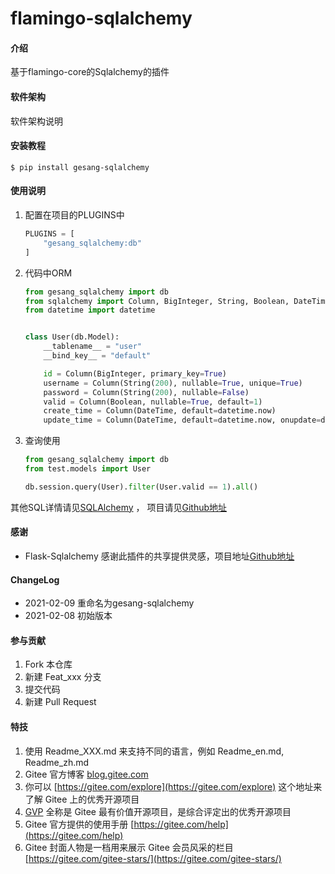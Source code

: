 # flamingo-sqlalchemy

#### 介绍
基于flamingo-core的Sqlalchemy的插件

#### 软件架构
软件架构说明

#### 安装教程

```shell
$ pip install gesang-sqlalchemy
```

#### 使用说明

1.  配置在项目的PLUGINS中
    
    ```python
    PLUGINS = [
        "gesang_sqlalchemy:db"
    ]
    ```
    
2.  代码中ORM
    ```python
    from gesang_sqlalchemy import db
    from sqlalchemy import Column, BigInteger, String, Boolean, DateTime
    from datetime import datetime
    
    
    class User(db.Model):
        __tablename__ = "user"
        __bind_key__ = "default"
    
        id = Column(BigInteger, primary_key=True)
        username = Column(String(200), nullable=True, unique=True)
        password = Column(String(200), nullable=False)
        valid = Column(Boolean, nullable=True, default=1)
        create_time = Column(DateTime, default=datetime.now)
        update_time = Column(DateTime, default=datetime.now, onupdate=datetime.now)
    ```
3. 查询使用
   ```python
   from gesang_sqlalchemy import db
   from test.models import User
   
   db.session.query(User).filter(User.valid == 1).all()
   ```
其他SQL详情请见[SQLAlchemy](https://www.osgeo.cn/sqlalchemy/) ，
项目请见[Github地址](https://github.com/sqlalchemy/sqlalchemy)

#### 感谢

- Flask-Sqlalchemy 感谢此插件的共享提供灵感，项目地址[Github地址](https://github.com/pallets/flask-sqlalchemy) 

#### ChangeLog
- 2021-02-09 重命名为gesang-sqlalchemy
- 2021-02-08 初始版本
#### 参与贡献

1.  Fork 本仓库
2.  新建 Feat_xxx 分支
3.  提交代码
4.  新建 Pull Request


#### 特技

1.  使用 Readme\_XXX.md 来支持不同的语言，例如 Readme\_en.md, Readme\_zh.md
2.  Gitee 官方博客 [blog.gitee.com](https://blog.gitee.com)
3.  你可以 [https://gitee.com/explore](https://gitee.com/explore) 这个地址来了解 Gitee 上的优秀开源项目
4.  [GVP](https://gitee.com/gvp) 全称是 Gitee 最有价值开源项目，是综合评定出的优秀开源项目
5.  Gitee 官方提供的使用手册 [https://gitee.com/help](https://gitee.com/help)
6.  Gitee 封面人物是一档用来展示 Gitee 会员风采的栏目 [https://gitee.com/gitee-stars/](https://gitee.com/gitee-stars/)
